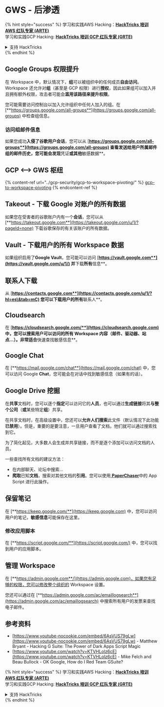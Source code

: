 # GWS - 后渗透

{% hint style="success" %}
学习和实践AWS Hacking：<img src="/.gitbook/assets/image.png" alt="" data-size="line">[**HackTricks 培训 AWS 红队专家 (ARTE)**](https://training.hacktricks.xyz/courses/arte)<img src="/.gitbook/assets/image.png" alt="" data-size="line">\
学习和实践GCP Hacking: <img src="/.gitbook/assets/image (2).png" alt="" data-size="line">[**HackTricks 培训 GCP 红队专家 (GRTE)**<img src="/.gitbook/assets/image (2).png" alt="" data-size="line">](https://training.hacktricks.xyz/courses/grte)

<details>

<summary>支持 HackTricks</summary>

* 查看[**订阅计划**](https://github.com/sponsors/carlospolop)!
* **加入** 💬 [**Discord 群组**](https://discord.gg/hRep4RUj7f) 或 [**电报群组**](https://t.me/peass) 或 **关注**我们的 **Twitter** 🐦 [**@hacktricks\_live**](https://twitter.com/hacktricks\_live)**.**
* 通过向 [**HackTricks**](https://github.com/carlospolop/hacktricks) 和 [**HackTricks Cloud**](https://github.com/carlospolop/hacktricks-cloud) github 仓库提交 PR 来分享黑客技巧。

</details>
{% endhint %}

## Google Groups 权限提升

在 Workspace 中，默认情况下，**组**可以被组织中的任何成员**自由访问**。\
Workspace 还允许对**组**（甚至是 GCP 权限）进行**授权**，因此如果组可以加入并且拥有额外权限，攻击者可能会**滥用该路径来提升权限**。

您可能需要访问控制台以加入允许组织中任何人加入的组。在 [**https://groups.google.com/all-groups**](https://groups.google.com/all-groups) 中检查组信息。

### 访问组邮件信息

如果您成功**入侵了谷歌用户会话**，您可以从 [**https://groups.google.com/all-groups**](https://groups.google.com/all-groups) 查看发送给用户所属邮件组的邮件历史，您可能会发现**凭证**或其他**敏感数据**。

## GCP <--> GWS 枢纽

{% content-ref url="../gcp-security/gcp-to-workspace-pivoting/" %}
[gcp-to-workspace-pivoting](../gcp-security/gcp-to-workspace-pivoting/)
{% endcontent-ref %}

## Takeout - 下载 Google 对账户的所有数据

如果您在受害者的谷歌账户内有一个**会话**，您可以从 [**https://takeout.google.com**](https://takeout.google.com/u/1/?pageId=none) 下载谷歌保存的有关该账户的所有数据。

## Vault - 下载用户的所有 Workspace 数据

如果组织启用了**Google Vault**，您可能可以访问 [**https://vault.google.com**](https://vault.google.com/u/1/) 并**下载**所有**信息**。

## 联系人下载

从 [**https://contacts.google.com**](https://contacts.google.com/u/1/?hl=es\&tab=mC) 您可以下载用户的所有**联系人**。

## Cloudsearch

在 [**https://cloudsearch.google.com/**](https://cloudsearch.google.com) 中，您可以搜索用户可以访问的所有 Workspace 内容（邮件、驱动器、站点...）。非常适合**快速查找敏感信息**。

## Google Chat

在 [**https://mail.google.com/chat**](https://mail.google.com/chat) 中，您可以访问 Google **Chat**，您可能会在对话中找到敏感信息（如果有的话）。

## Google Drive 挖掘

在**共享**文档时，您可以逐个**指定**可以访问它的**人员**，也可以通过**生成链接**将其**与整个公司**（**或**某些特定**组**）共享。

在共享文档时，在高级设置中，您还可以**允许人们搜索**此文件（默认情况下此功能**已禁用**）。但是，重要的是要注意，一旦用户查看了文档，他们就可以通过搜索找到它。

为了简化起见，大多数人会生成并共享链接，而不是逐个添加可以访问文档的人员。

一些查找所有文档的建议方法：

* 在内部聊天、论坛中搜索...
* **爬取**已知**文档**，搜索对其他文档的**引用**。您可以使用[ **PaperChaser**](https://github.com/mandatoryprogrammer/PaperChaser)中的 App Script 进行此操作。

## **保留笔记**

在 [**https://keep.google.com/**](https://keep.google.com) 中，您可以访问用户的笔记，**敏感信息**可能保存在这里。

### 修改应用脚本

在 [**https://script.google.com/**](https://script.google.com/) 中，您可以找到用户的应用脚本。

## **管理 Workspace**

在 [**https://admin.google.com**/](https://admin.google.com)，如果您有足够的权限，您可以修改整个组织的 Workspace 设置。

您还可以通过在 [**https://admin.google.com/ac/emaillogsearch**](https://admin.google.com/ac/emaillogsearch) 中搜索所有用户的发票来查找电子邮件。

## 参考资料

* [https://www.youtube-nocookie.com/embed/6AsVUS79gLw](https://www.youtube-nocookie.com/embed/6AsVUS79gLw) - Matthew Bryant - Hacking G Suite: The Power of Dark Apps Script Magic
* [https://www.youtube.com/watch?v=KTVHLolz6cE](https://www.youtube.com/watch?v=KTVHLolz6cE) - Mike Felch and Beau Bullock - OK Google, How do I Red Team GSuite?

{% hint style="success" %}
学习和实践AWS Hacking：<img src="/.gitbook/assets/image.png" alt="" data-size="line">[**HackTricks 培训 AWS 红队专家 (ARTE)**](https://training.hacktricks.xyz/courses/arte)<img src="/.gitbook/assets/image.png" alt="" data-size="line">\
学习和实践GCP Hacking: <img src="/.gitbook/assets/image (2).png" alt="" data-size="line">[**HackTricks 培训 GCP 红队专家 (GRTE)**<img src="/.gitbook/assets/image (2).png" alt="" data-size="line">](https://training.hacktricks.xyz/courses/grte)

<details>

<summary>支持 HackTricks</summary>

* 查看[**订阅计划**](https://github.com/sponsors/carlospolop)!
* **加入** 💬 [**Discord 群组**](https://discord.gg/hRep4RUj7f) 或 [**电报群组**](https://t.me/peass) 或 **关注**我们的 **Twitter** 🐦 [**@hacktricks\_live**](https://twitter.com/hacktricks\_live)**.**
* 通过向 [**HackTricks**](https://github.com/carlospolop/hacktricks) 和 [**HackTricks Cloud**](https://github.com/carlospolop/hacktricks-cloud) github 仓库提交 PR 来分享黑客技巧。

</details>
{% endhint %}
